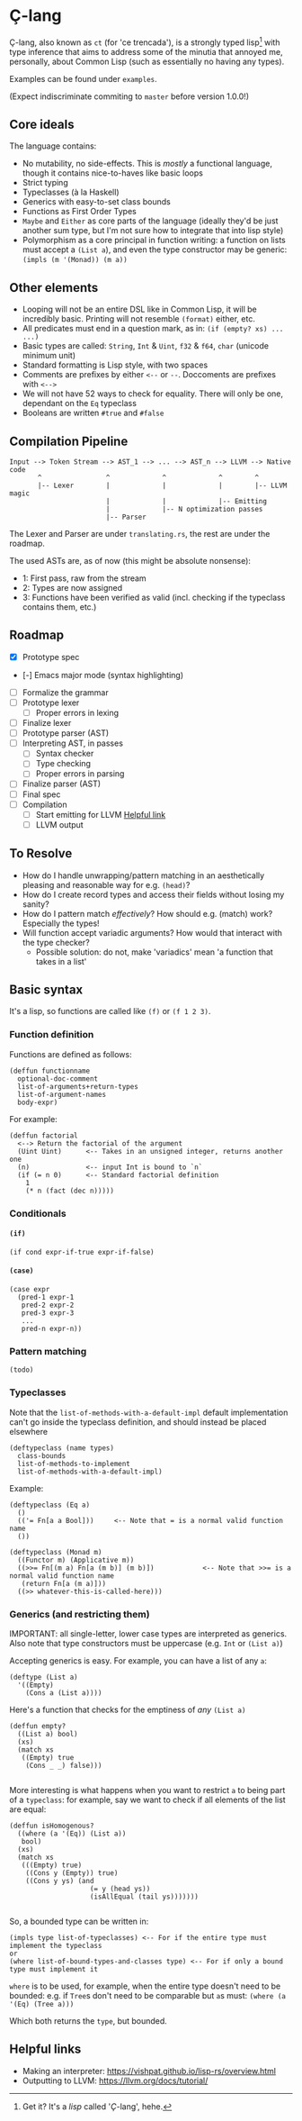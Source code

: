 # Ç-lang
Ç-lang, also known as `ct` (for 'ce trencada'), is a strongly typed lisp[^1] with type inference that aims to address some of the minutia that annoyed me, personally, about Common Lisp (such as essentially no having any types).

Examples can be found under `examples`.

(Expect indiscriminate commiting to `master` before version 1.0.0!)

## Core ideals
The language contains:
- No mutability, no side-effects. This is _mostly_ a functional language, though it contains nice-to-haves like basic loops
- Strict typing
- Typeclasses (à la Haskell)
- Generics with easy-to-set class bounds
- Functions as First Order Types
- `Maybe` and `Either` as core parts of the language (ideally they'd be just another sum type, but I'm not sure how to integrate that into lisp style)
- Polymorphism as a core principal in function writing: a function on lists must accept a `(List a`), and even the type constructor may be generic: `(impls (m '(Monad)) (m a))`

## Other elements
- Looping will not be an entire DSL like in Common Lisp, it will be incredibly basic. Printing will not resemble `(format)` either, etc.
- All predicates must end in a question mark, as in: `(if (empty? xs) ... ...)`
- Basic types are called: `String`, `Int` & `Uint`, `f32` & `f64`, `char` (unicode minimum unit)
- Standard formatting is Lisp style, with two spaces
- Comments are prefixes by either `<--` or `--`. Doccoments are prefixes with `<-->`
- We will not have 52 ways to check for equality. There will only be one, dependant on the `Eq` typeclass
- Booleans are written `#true` and `#false`

## Compilation Pipeline
```
Input --> Token Stream --> AST_1 --> ... --> AST_n --> LLVM --> Native code
       ^                ^             ^             ^        ^
       |-- Lexer        |             |             |        |-- LLVM magic
                        |             |             |-- Emitting                       
                        |             |-- N optimization passes
                        |-- Parser                                                                
```

The Lexer and Parser are under `translating.rs`, the rest are under the roadmap.

The used ASTs are, as of now (this might be absolute nonsense):
- 1: First pass, raw from the stream
- 2: Types are now assigned
- 3: Functions have been verified as valid (incl. checking if the typeclass contains them, etc.)

## Roadmap
- [x] Prototype spec
- [-] Emacs major mode (syntax highlighting)
- [ ] Formalize the grammar
- [ ] Prototype lexer
  - [ ] Proper errors in lexing
- [ ] Finalize lexer
- [ ] Prototype parser (AST)
- [ ] Interpreting AST, in passes
  - [ ] Syntax checker
  - [ ] Type checking
  - [ ] Proper errors in parsing
- [ ] Finalize parser (AST)
- [ ] Final spec
- [ ] Compilation
    - [ ] Start emitting for LLVM [Helpful link](https://llvm.org/docs/tutorial/MyFirstLanguageFrontend/LangImpl01.html)
    - [ ] LLVM output

## To Resolve
- How do I handle unwrapping/pattern matching in an aesthetically pleasing and reasonable way for e.g. `(head)`?
- How do I create record types and access their fields without losing my sanity?
- How do I pattern match _effectively_? How should e.g. (match) work? Especially the types!
- Will function accept variadic arguments? How would that interact with the type checker?
  - Possible solution: do not, make 'variadics' mean 'a function that takes in a list'


## Basic syntax
It's a lisp, so functions are called like `(f)` or `(f 1 2 3)`.

### Function definition
Functions are defined as follows:
```
(deffun functionname
  optional-doc-comment
  list-of-arguments+return-types
  list-of-argument-names
  body-expr)
```

For example:

```
(deffun factorial
  <--> Return the factorial of the argument
  (Uint Uint)      <-- Takes in an unsigned integer, returns another one
  (n)              <-- input Int is bound to `n`
  (if (= n 0)      <-- Standard factorial definition
    1
    (* n (fact (dec n)))))
```


### Conditionals
#### `(if)`
```
(if cond expr-if-true expr-if-false)
```

#### `(case)`
```
(case expr
  (pred-1 expr-1
   pred-2 expr-2
   pred-3 expr-3
   ...
   pred-n expr-n))
```

### Pattern matching

`(todo)`

### Typeclasses
Note that the `list-of-methods-with-a-default-impl` default implementation can't go inside the typeclass definition, and should instead be placed elsewhere
```
(deftypeclass (name types)
  class-bounds
  list-of-methods-to-implement
  list-of-methods-with-a-default-impl)
```

Example:
```
(deftypeclass (Eq a)
  ()
  (('= Fn[a a Bool]))     <-- Note that = is a normal valid function name
  ())
```

```
(deftypeclass (Monad m)
  ((Functor m) (Applicative m))
  ((>>= Fn[(m a) Fn[a (m b)] (m b)])            <-- Note that >>= is a normal valid function name
   (return Fn[a (m a)])) 
  ((>> whatever-this-is-called-here)))
```

### Generics (and restricting them)
IMPORTANT: all single-letter, lower case types are interpreted as generics. Also note that type constructors must be uppercase (e.g. `Int` or `(List a)`)

Accepting generics is easy. For example, you can have a list of any `a`:
```
(deftype (List a)
  '((Empty)
    (Cons a (List a))))
```

Here's a function that checks for the emptiness of _any_ `(List a)`
```
(deffun empty?
  ((List a) bool)
  (xs)
  (match xs
   ((Empty) true
    (Cons _ _) false)))
  
```

More interesting is what happens when you want to restrict `a` to being part of a `typeclass`: for example, say we want to check if all elements of the list are equal:


```
(deffun isHomogenous?
  ((where (a '(Eq)) (List a))
   bool)
  (xs)
  (match xs
   (((Empty) true)
    ((Cons y (Empty)) true)
    ((Cons y ys) (and
                    (= y (head ys))
                    (isAllEqual (tail ys)))))))
  
```

So, a bounded type can be written in:

```
(impls type list-of-typeclasses) <-- For if the entire type must implement the typeclass
or
(where list-of-bound-types-and-classes type) <-- For if only a bound type must implement it
```

`where` is to be used, for example, when the entire type doesn't need to be bounded: e.g. if `Tree`s don't need to be comparable but `a`s must: `(where (a '(Eq) (Tree a)))`

Which both returns the `type`, but bounded. 


## Helpful links
- Making an interpreter: https://vishpat.github.io/lisp-rs/overview.html
- Outputting to LLVM: https://llvm.org/docs/tutorial/


[^1]: Get it? It's a _lisp_ called '_Ç_-lang', hehe.

